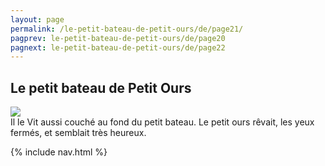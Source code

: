 ```yaml
---
layout: page
permalink: /le-petit-bateau-de-petit-ours/de/page21/
pagprev: le-petit-bateau-de-petit-ours/de/page20
pagnext: le-petit-bateau-de-petit-ours/de/page22
---
```


## Le petit bateau de Petit Ours

<img src="{{ site.baseurl }}/img/le-petit-bateau-de-petit-ours/page21.jpg"/>

<div class="childbook-text">
Il le Vit aussi couché au fond du petit bateau. Le petit ours rêvait, les yeux fermés, et semblait très heureux.
</div>

{% include nav.html %}
